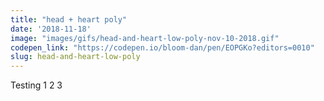 ```yaml
---
title: "head + heart poly"
date: '2018-11-18'
image: "images/gifs/head-and-heart-low-poly-nov-10-2018.gif"
codepen_link: "https://codepen.io/bloom-dan/pen/EOPGKo?editors=0010"
slug: head-and-heart-low-poly
---
```


Testing 1 2 3
